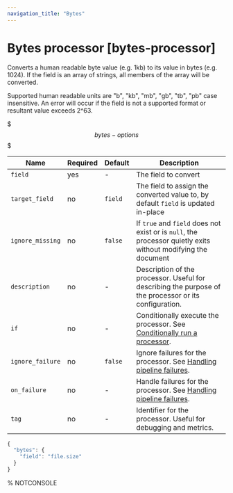 ```yaml
---
navigation_title: "Bytes"
---
```


# Bytes processor [bytes-processor]


Converts a human readable byte value (e.g. 1kb) to its value in bytes (e.g. 1024). If the field is an array of strings, all members of the array will be converted.

Supported human readable units are "b", "kb", "mb", "gb", "tb", "pb" case insensitive. An error will occur if the field is not a supported format or resultant value exceeds 2^63.

$$$bytes-options$$$

| Name | Required | Default | Description |
| --- | --- | --- | --- |
| `field` | yes | - | The field to convert |
| `target_field` | no | `field` | The field to assign the converted value to, by default `field` is updated in-place |
| `ignore_missing` | no | `false` | If `true` and `field` does not exist or is `null`, the processor quietly exits without modifying the document |
| `description` | no | - | Description of the processor. Useful for describing the purpose of the processor or its configuration. |
| `if` | no | - | Conditionally execute the processor. See [Conditionally run a processor](ingest.md#conditionally-run-processor). |
| `ignore_failure` | no | `false` | Ignore failures for the processor. See [Handling pipeline failures](ingest.md#handling-pipeline-failures). |
| `on_failure` | no | - | Handle failures for the processor. See [Handling pipeline failures](ingest.md#handling-pipeline-failures). |
| `tag` | no | - | Identifier for the processor. Useful for debugging and metrics. |

```js
{
  "bytes": {
    "field": "file.size"
  }
}
```

%  NOTCONSOLE

